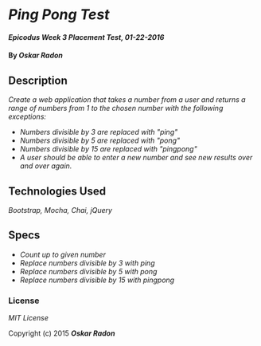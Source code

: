 # _Ping Pong Test_

#### _Epicodus Week 3 Placement Test, 01-22-2016_

#### By _**Oskar Radon**_

## Description

_Create a web application that takes a number from a user and returns a range of numbers from 1 to the chosen number with the following exceptions:_

- _Numbers divisible by 3 are replaced with "ping"_
- _Numbers divisible by 5 are replaced with "pong"_
- _Numbers divisible by 15 are replaced with "pingpong"_
- _A user should be able to enter a new number and see new results over and over again._

## Technologies Used

_Bootstrap, Mocha, Chai, jQuery_

## Specs
- _Count up to given number_
- _Replace numbers divisible by 3 with ping_
- _Replace numbers divisible by 5 with pong_
- _Replace numbers divisible by 15 with pingpong_

### License

*MIT License*

Copyright (c) 2015 **_Oskar Radon_**
